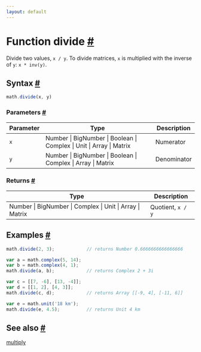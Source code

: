 ```yaml
---
layout: default
---
```


<h1 id="function-divide">Function divide <a href="#function-divide" title="Permalink">#</a></h1>

Divide two values, `x / y`.
To divide matrices, `x` is multiplied with the inverse of `y`: `x * inv(y)`.


<h2 id="syntax">Syntax <a href="#syntax" title="Permalink">#</a></h2>

```js
math.divide(x, y)
```

<h3 id="parameters">Parameters <a href="#parameters" title="Permalink">#</a></h3>

Parameter | Type | Description
--------- | ---- | -----------
`x` | Number &#124; BigNumber &#124; Boolean &#124; Complex &#124; Unit &#124; Array &#124; Matrix | Numerator
`y` | Number &#124; BigNumber &#124; Boolean &#124; Complex &#124; Array &#124; Matrix | Denominator

<h3 id="returns">Returns <a href="#returns" title="Permalink">#</a></h3>

Type | Description
---- | -----------
Number &#124; BigNumber &#124; Complex &#124; Unit &#124; Array &#124; Matrix | Quotient, `x / y`


<h2 id="examples">Examples <a href="#examples" title="Permalink">#</a></h2>

```js
math.divide(2, 3);            // returns Number 0.6666666666666666

var a = math.complex(5, 14);
var b = math.complex(4, 1);
math.divide(a, b);            // returns Complex 2 + 3i

var c = [[7, -6], [13, -4]];
var d = [[1, 2], [4, 3]];
math.divide(c, d);            // returns Array [[-9, 4], [-11, 6]]

var e = math.unit('18 km');
math.divide(e, 4.5);          // returns Unit 4 km
```


<h2 id="see-also">See also <a href="#see-also" title="Permalink">#</a></h2>

[multiply](multiply.html)


<!-- Note: This file is automatically generated from source code comments. Changes made in this file will be overridden. -->
